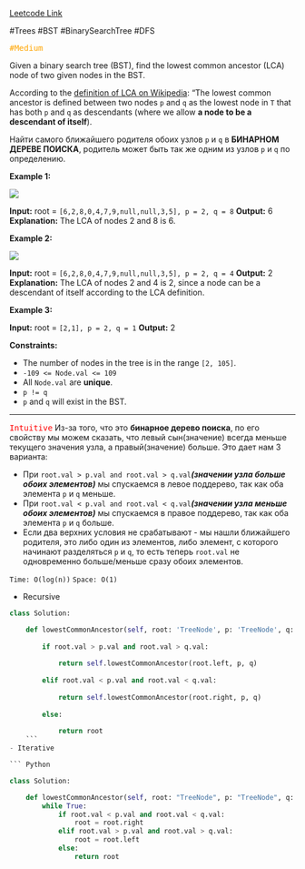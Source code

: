 [Leetcode Link](https://leetcode.com/problems/lowest-common-ancestor-of-a-binary-search-tree/description/)

#Trees #BST #BinarySearchTree #DFS 

<kbd><span style="color:orange;">#Medium</span> </kbd>

Given a binary search tree (BST), find the lowest common ancestor (LCA) node of two given nodes in the BST.

According to the [definition of LCA on Wikipedia](https://en.wikipedia.org/wiki/Lowest_common_ancestor): “The lowest common ancestor is defined between two nodes `p` and `q` as the lowest node in `T` that has both `p` and `q` as descendants (where we allow **a node to be a descendant of itself**).

Найти самого ближайшего родителя обоих узлов `p` и `q` в **БИНАРНОМ ДЕРЕВЕ ПОИСКА**, родитель может быть так же одним из узлов `p` и `q` по определению.



**Example 1:**

![](https://assets.leetcode.com/uploads/2018/12/14/binarysearchtree_improved.png)

**Input:** root = `[6,2,8,0,4,7,9,null,null,3,5], p = 2, q = 8`
**Output:** 6
**Explanation:** The LCA of nodes 2 and 8 is 6.

**Example 2:**

![](https://assets.leetcode.com/uploads/2018/12/14/binarysearchtree_improved.png)

**Input:** root = `[6,2,8,0,4,7,9,null,null,3,5], p = 2, q = 4`
**Output:** 2
**Explanation:** The LCA of nodes 2 and 4 is 2, since a node can be a descendant of itself according to the LCA definition.

**Example 3:**

**Input:** root = `[2,1], p = 2, q = 1`
**Output:** 2

**Constraints:**

- The number of nodes in the tree is in the range `[2, 105]`.
- `-109 <= Node.val <= 109`
- All `Node.val` are **unique**.
- `p != q`
- `p` and `q` will exist in the BST.

---
<kbd><span style="color:red;">Intuitive</span></kbd>
Из-за того, что это **бинарное дерево поиска**, по его свойству мы можем сказать, что левый сын(значение) всегда меньше текущего значения узла, а правый(значение) больше. Это дает нам 3 варианта:
- При `root.val > p.val and root.val > q.val`***(значении узла больше обоих элементов)*** мы спускаемся в левое поддерево, так как оба элемента `p` и `q` меньше.
- При `root.val < p.val and root.val < q.val`***(значении узла меньше обоих элементов)*** мы спускаемся в правое поддерево, так как оба элемента `p` и `q` больше.
- Если два верхних условия не срабатывают - мы нашли ближайшего родителя, это либо один из элементов, либо элемент, с которого начинают разделяться `p` и `q`, то есть теперь `root.val` не одновременно больше/меньше сразу обоих элементов.


`Time: O(log(n))`
`Space: O(1)`
- Recursive
``` Python
class Solution:

	def lowestCommonAncestor(self, root: 'TreeNode', p: 'TreeNode', q: 'TreeNode') -> 'TreeNode':
	
		if root.val > p.val and root.val > q.val:
		
			return self.lowestCommonAncestor(root.left, p, q)
		
		elif root.val < p.val and root.val < q.val:
		
			return self.lowestCommonAncestor(root.right, p, q)
		
		else:
		
			return root
	```
- Iterative

``` Python

class Solution:

    def lowestCommonAncestor(self, root: "TreeNode", p: "TreeNode", q: "TreeNode") -> "TreeNode":
        while True:
            if root.val < p.val and root.val < q.val:
                root = root.right
            elif root.val > p.val and root.val > q.val:
                root = root.left
            else:
                return root

```
